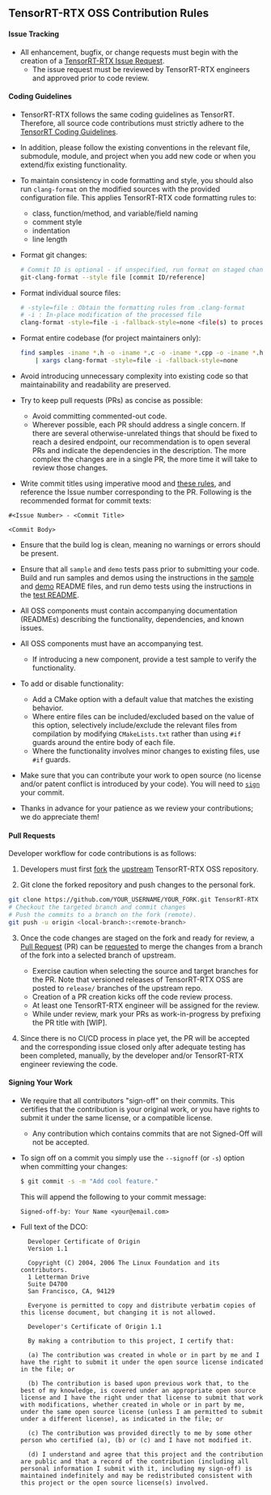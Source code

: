 ## TensorRT-RTX OSS Contribution Rules

#### Issue Tracking

- All enhancement, bugfix, or change requests must begin with the creation of a [TensorRT-RTX Issue Request](https://github.com/nvidia/TensorRT-RTX/issues).
  - The issue request must be reviewed by TensorRT-RTX engineers and approved prior to code review.

#### Coding Guidelines

- TensorRT-RTX follows the same coding guidelines as TensorRT. Therefore, all source code contributions
  must strictly adhere to the [TensorRT Coding Guidelines](https://github.com/NVIDIA/TensorRT/blob/HEAD/CODING-GUIDELINES.md).

- In addition, please follow the existing conventions in the relevant file, submodule, module, and project when you add new code or when you extend/fix existing functionality.

- To maintain consistency in code formatting and style, you should also run `clang-format` on the modified sources with the provided configuration file. This applies TensorRT-RTX code formatting rules to:

  - class, function/method, and variable/field naming
  - comment style
  - indentation
  - line length

- Format git changes:

  ```bash
  # Commit ID is optional - if unspecified, run format on staged changes.
  git-clang-format --style file [commit ID/reference]
  ```

- Format  individual source files:

  ```bash
  # -style=file : Obtain the formatting rules from .clang-format
  # -i : In-place modification of the processed file
  clang-format -style=file -i -fallback-style=none <file(s) to process>
  ```

- Format entire codebase (for project maintainers only):

  ```bash
  find samples -iname *.h -o -iname *.c -o -iname *.cpp -o -iname *.hpp \
      | xargs clang-format -style=file -i -fallback-style=none
  ```

- Avoid introducing unnecessary complexity into existing code so that maintainability and readability are preserved.

- Try to keep pull requests (PRs) as concise as possible:

  - Avoid committing commented-out code.
  - Wherever possible, each PR should address a single concern. If there are several otherwise-unrelated things that should be fixed to reach a desired endpoint, our recommendation is to open several PRs and indicate the dependencies in the description. The more complex the changes are in a single PR, the more time it will take to review those changes.

- Write commit titles using imperative mood and [these rules](https://chris.beams.io/posts/git-commit/), and reference the Issue number corresponding to the PR. Following is the recommended format for commit texts:

```
#<Issue Number> - <Commit Title>

<Commit Body>
```

- Ensure that the build log is clean, meaning no warnings or errors should be present.

- Ensure that all `sample` and `demo` tests pass prior to submitting your code. Build and run samples and demos using the instructions in the [sample](./samples/README.md) and [demo](./demo/README.md) README files, and run demo tests using the instructions in the [test README](./demo/tests/README.md).

- All OSS components must contain accompanying documentation (READMEs) describing the functionality, dependencies, and known issues.

- All OSS components must have an accompanying test.

  - If introducing a new component, provide a test sample to verify the functionality.

- To add or disable functionality:

  - Add a CMake option with a default value that matches the existing behavior.
  - Where entire files can be included/excluded based on the value of this option, selectively include/exclude the relevant files from compilation by modifying `CMakeLists.txt` rather than using `#if` guards around the entire body of each file.
  - Where the functionality involves minor changes to existing files, use `#if` guards.

- Make sure that you can contribute your work to open source (no license and/or patent conflict is introduced by your code). You will need to [`sign`](#signing-your-work) your commit.

- Thanks in advance for your patience as we review your contributions; we do appreciate them!

#### Pull Requests

Developer workflow for code contributions is as follows:

1. Developers must first [fork](https://help.github.com/en/articles/fork-a-repo) the [upstream](https://github.com/nvidia/TensorRT-RTX) TensorRT-RTX OSS repository.

2. Git clone the forked repository and push changes to the personal fork.

```bash
git clone https://github.com/YOUR_USERNAME/YOUR_FORK.git TensorRT-RTX
# Checkout the targeted branch and commit changes
# Push the commits to a branch on the fork (remote).
git push -u origin <local-branch>:<remote-branch>
```

3. Once the code changes are staged on the fork and ready for review, a [Pull Request](https://help.github.com/en/articles/about-pull-requests) (PR) can be [requested](https://help.github.com/en/articles/creating-a-pull-request) to merge the changes from a branch of the fork into a selected branch of upstream.

   - Exercise caution when selecting the source and target branches for the PR.
     Note that versioned releases of TensorRT-RTX OSS are posted to `release/` branches of the upstream repo.
   - Creation of a PR creation kicks off the code review process.
   - At least one TensorRT-RTX engineer will be assigned for the review.
   - While under review, mark your PRs as work-in-progress by prefixing the PR title with \[WIP\].

4. Since there is no CI/CD process in place yet, the PR will be accepted and the corresponding issue closed only after adequate testing has been completed, manually, by the developer and/or TensorRT-RTX engineer reviewing the code.

#### Signing Your Work

- We require that all contributors "sign-off" on their commits. This certifies that the contribution is your original work, or you have rights to submit it under the same license, or a compatible license.

  - Any contribution which contains commits that are not Signed-Off will not be accepted.

- To sign off on a commit you simply use the `--signoff` (or `-s`) option when committing your changes:

  ```bash
  $ git commit -s -m "Add cool feature."
  ```

  This will append the following to your commit message:

  ```
  Signed-off-by: Your Name <your@email.com>
  ```

- Full text of the DCO:

  ```
    Developer Certificate of Origin
    Version 1.1

    Copyright (C) 2004, 2006 The Linux Foundation and its contributors.
    1 Letterman Drive
    Suite D4700
    San Francisco, CA, 94129

    Everyone is permitted to copy and distribute verbatim copies of this license document, but changing it is not allowed.
  ```

  ```
    Developer's Certificate of Origin 1.1

    By making a contribution to this project, I certify that:

    (a) The contribution was created in whole or in part by me and I have the right to submit it under the open source license indicated in the file; or

    (b) The contribution is based upon previous work that, to the best of my knowledge, is covered under an appropriate open source license and I have the right under that license to submit that work with modifications, whether created in whole or in part by me, under the same open source license (unless I am permitted to submit under a different license), as indicated in the file; or

    (c) The contribution was provided directly to me by some other person who certified (a), (b) or (c) and I have not modified it.

    (d) I understand and agree that this project and the contribution are public and that a record of the contribution (including all personal information I submit with it, including my sign-off) is maintained indefinitely and may be redistributed consistent with this project or the open source license(s) involved.
  ```
